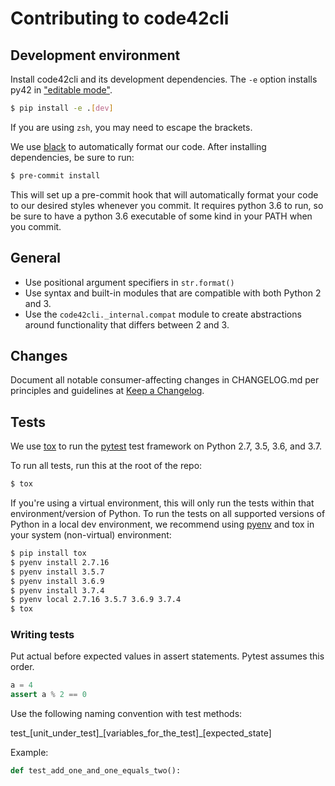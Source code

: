 # Contributing to code42cli

## Development environment

Install code42cli and its development dependencies. The `-e` option installs py42 in 
["editable mode"](https://pip.pypa.io/en/stable/reference/pip_install/#editable-installs). 

```bash
$ pip install -e .[dev]
```

If you are using `zsh`, you may need to escape the brackets.

We use [black](https://black.readthedocs.io/en/stable/) to automatically format our code.
After installing dependencies, be sure to run:

```bash
$ pre-commit install
```

This will set up a pre-commit hook that will automatically format your code to our desired styles whenever you commit.
It requires python 3.6 to run, so be sure to have a python 3.6 executable of some kind in your PATH when you commit.

## General

* Use positional argument specifiers in `str.format()`
* Use syntax and built-in modules that are compatible with both Python 2 and 3.
* Use the `code42cli._internal.compat` module to create abstractions around functionality that differs between 2 and 3.

## Changes

Document all notable consumer-affecting changes in CHANGELOG.md per principles and guidelines at
[Keep a Changelog](https://keepachangelog.com/en/1.0.0/).

## Tests

We use [tox](https://tox.readthedocs.io/en/latest/#) to run the
[pytest](https://docs.pytest.org/) test framework on Python 2.7, 3.5, 3.6, and 3.7.

To run all tests, run this at the root of the repo:

```bash
$ tox
```

If you're using a virtual environment, this will only run the tests within that environment/version of Python.
To run the tests on all supported versions of Python in a local dev environment, we recommend using 
[pyenv](https://github.com/pyenv/pyenv) and tox in your system (non-virtual) environment:

```bash
$ pip install tox
$ pyenv install 2.7.16
$ pyenv install 3.5.7
$ pyenv install 3.6.9
$ pyenv install 3.7.4
$ pyenv local 2.7.16 3.5.7 3.6.9 3.7.4
$ tox
```

### Writing tests

Put actual before expected values in assert statements. Pytest assumes this order.

```python
a = 4
assert a % 2 == 0
```

Use the following naming convention with test methods:  

test\_\[unit_under_test\]\_\[variables_for_the_test\]\_\[expected_state\]

Example:

```python
def test_add_one_and_one_equals_two():
```
